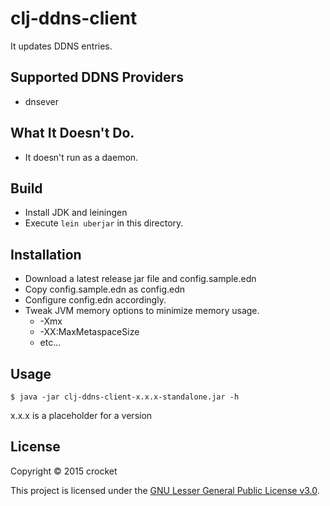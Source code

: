# clj-ddns-client

It updates DDNS entries.

## Supported DDNS Providers

* dnsever

## What It Doesn't Do.

* It doesn't run as a daemon.

## Build

* Install JDK and leiningen
* Execute `lein uberjar` in this directory.

## Installation

* Download a latest release jar file and config.sample.edn
* Copy config.sample.edn as config.edn
* Configure config.edn accordingly.
* Tweak JVM memory options to minimize memory usage.
  * -Xmx
  * -XX:MaxMetaspaceSize
  * etc...

## Usage

```
$ java -jar clj-ddns-client-x.x.x-standalone.jar -h
```

x.x.x is a placeholder for a version

## License

Copyright &copy; 2015 crocket

This project is licensed under the [GNU Lesser General Public License v3.0][license].

[license]: http://www.gnu.org/licenses/lgpl-3.0.txt
